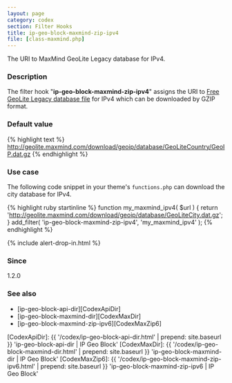 ```yaml
---
layout: page
category: codex
section: Filter Hooks
title: ip-geo-block-maxmind-zip-ipv4
file: [class-maxmind.php]
---
```


The URI to MaxMind GeoLite Legacy database for IPv4.

<!--more-->

### Description ###

The filter hook "**ip-geo-block-maxmind-zip-ipv4**" assigns the URI to 
[Free GeoLite Legacy database file][MaxMindGeoDB] for IPv4 which can be 
downloaded by GZIP format.

### Default value ###

{% highlight text %}
http://geolite.maxmind.com/download/geoip/database/GeoLiteCountry/GeoIP.dat.gz
{% endhighlight %}

### Use case ###

The following code snippet in your theme's `functions.php` can download the 
city database for IPv4.

{% highlight ruby startinline %}
function my_maxmind_ipv4( $url ) {
    return 'http://geolite.maxmind.com/download/geoip/database/GeoLiteCity.dat.gz';
}
add_filter( 'ip-geo-block-maxmind-zip-ipv4', 'my_maxmind_ipv4' );
{% endhighlight %}

{% include alert-drop-in.html %}

### Since ###

1.2.0

### See also ###

- [ip-geo-block-api-dir][CodexApiDir]
- [ip-geo-block-maxmind-dir][CodexMaxDir]
- [ip-geo-block-maxmind-zip-ipv6][CodexMaxZip6]

[IP-Geo-Block]: https://wordpress.org/plugins/ip-geo-block/ "WordPress › IP Geo Block « WordPress Plugins"
[MaxMindGeoDB]: http://dev.maxmind.com/geoip/legacy/geolite/ "GeoLite Legacy Downloadable Databases « Maxmind Developer Site"
[CodexApiDir]:  {{ '/codex/ip-geo-block-api-dir.html'          | prepend: site.baseurl }} 'ip-geo-block-api-dir | IP Geo Block'
[CodexMaxDir]:  {{ '/codex/ip-geo-block-maxmind-dir.html'      | prepend: site.baseurl }} 'ip-geo-block-maxmind-dir | IP Geo Block'
[CodexMaxZip6]: {{ '/codex/ip-geo-block-maxmind-zip-ipv6.html' | prepend: site.baseurl }} 'ip-geo-block-maxmind-zip-ipv6 | IP Geo Block'
